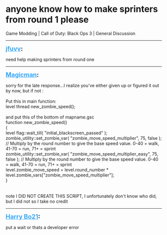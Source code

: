 # anyone know how to make sprinters from round 1 please
Game Modding | Call of Duty: Black Ops 3 | General Discussion

---
<strong style="font-size: 1.4em;"><span style="text-decoration: underline;text-decoration-color: #34a7f9;"><span style="color:#34a7f9;">jfuvv</span></span>:</strong>

<p>need help making sprinters from round one</p>

---
<strong style="font-size: 1.4em;"><span style="text-decoration: underline;text-decoration-color: #34a7f9;"><span style="color:#34a7f9;">Magicman</span></span>:</strong>

<p>sorry for the late response...I realize you&#39;ve either given up or figured it out by now, but if not :<br /><br />Put this in main function:<br />level thread new_zombie_speed();<br /><br />and put this of the bottom of mapname.gsc<br />function new_zombie_speed()<br />{<br />    level flag::wait_till( &quot;initial_blackscreen_passed&quot; );<br />    zombie_utility::set_zombie_var( &quot;zombie_move_speed_multiplier&quot;,       75,   false );    //  Multiply by the round number to give the base speed value.  0-40 = walk, 41-70 = run, 71+ = sprint<br />    zombie_utility::set_zombie_var( &quot;zombie_move_speed_multiplier_easy&quot;,  75,   false );    //  Multiply by the round number to give the base speed value.  0-40 = walk, 41-70 = run, 71+ = sprint<br />    level.zombie_move_speed         = level.round_number * level.zombie_vars[&quot;zombie_move_speed_multiplier&quot;];<br />}<br /><br /><br />note I DID NOT CREATE THIS SCRIPT, I unfortunately don&#39;t know who did, but I did not so I take no credit</p>

---
<strong style="font-size: 1.4em;"><span style="text-decoration: underline;text-decoration-color: #34a7f9;"><span style="color:#34a7f9;">Harry Bo21</span></span>:</strong>

<p>put a wait or thats a developer error</p>
